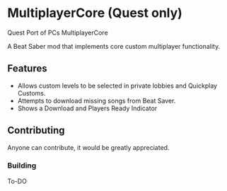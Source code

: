# MultiplayerCore (Quest only)
Quest Port of PCs MultiplayerCore

A Beat Saber mod that implements core custom multiplayer functionality.


## Features
- Allows custom levels to be selected in private lobbies and Quickplay Customs.
- Attempts to download missing songs from Beat Saver.
- Shows a Download and Players Ready Indicator

## Contributing
Anyone can contribute, it would be greatly appreciated.

### Building
To-DO